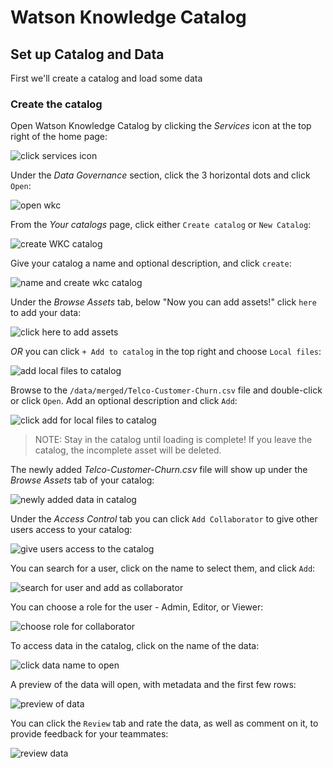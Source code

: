 # Watson Knowledge Catalog

## Set up Catalog and Data

First we'll create a catalog and load some data

### Create the catalog

Open Watson Knowledge Catalog by clicking the *Services* icon at the top right of the home page:

![click services icon](../.gitbook/assets/images/wkc/wkc-click-services-icon.png)

Under the *Data Governance* section, click the 3 horizontal dots and click `Open`:

![open wkc](../.gitbook/assets/images/wkc/wkc-open-service.png)

From the *Your catalogs* page, click either `Create catalog` or `New Catalog`:

![create WKC catalog](../.gitbook/assets/images/wkc/wkc-create-catalog.png)

Give your catalog a name and optional description, and click `create`:

![name and create wkc catalog](../.gitbook/assets/images/wkc/wkc-name-describe-create.png)

Under the *Browse Assets* tab, below "Now you can add assets!" click `here` to add your data:

![click here to add assets](../.gitbook/assets/images/wkc/wkc-add-data-asset.png)

*OR* you can click `+ Add to catalog` in the top right and choose `Local files`:

![add local files to catalog](../.gitbook/assets/images/wkc/wkc-add-to-catalog-local-files.png)

Browse to the `/data/merged/Telco-Customer-Churn.csv` file and double-click or click `Open`. Add an optional description and click `Add`:

![click add for local files to catalog](../.gitbook/assets/images/wkc/wkc-file-selected-now-add.png)

>NOTE: Stay in the catalog until loading is complete! If you leave the catalog, the incomplete asset will be deleted.

The newly added *Telco-Customer-Churn.csv* file will show up under the *Browse Assets* tab of your catalog:

![newly added data in catalog](../.gitbook/assets/images/wkc/wkc-browse-assets.png)

Under the *Access Control* tab you can click `Add Collaborator` to give other users access to your catalog:

![give users access to the catalog](../.gitbook/assets/images/wkc/wkc-access-control-add-collaborator.png)

You can search for a user, click on the name to select them, and click `Add`:

![search for user and add as collaborator](../.gitbook/assets/images/wkc/wkc-choose-user-and-add.png)

You can choose a role for the user - Admin, Editor, or Viewer:

![choose role for collaborator](../.gitbook/assets/images/wkc/wkc-user-roll-choice.png)

To access data in the catalog, click on the name of the data:

![click data name to open](../.gitbook/assets/images/wkc/wkc-click-data-name-to-open.png)

A preview of the data will open, with metadata and the first few rows:

![preview of data](../.gitbook/assets/images/wkc/wkc-data-preview.png)

You can click the `Review` tab and rate the data, as well as comment on it, to provide feedback for your teammates:

![review data](../.gitbook/assets/images/wkc/wkc-review-data.png)
